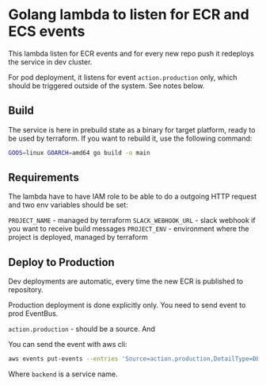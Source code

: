 # Golang lambda to listen for ECR and ECS events

This lambda listen for ECR events and for every new repo push it redeploys the service in dev cluster.

For pod deployment, it listens for event `action.production` only, which should be triggered outside of the system. See notes below.

## Build

The service is here in prebuild state as a binary for target platform, ready to be used by terraform. If you want to rebuild it, use the following command:

```bash
GOOS=linux GOARCH=amd64 go build -o main 
```


## Requirements

The lambda have to have IAM role to be able to do a outgoing HTTP request and two env variables should be set:

`PROJECT_NAME` - managed by terraform
`SLACK_WEBHOOK_URL` - slack webhook if you want to receive build messages
`PROJECT_ENV` - environment where the project is deployed, managed by terraform


## Deploy to Production

Dev deployments are automatic, every time the new ECR is published to repository. 

Production deployment is done explicitly only. You need to send event to prod EventBus.

`action.production` - should be a source.
And

You can send the event with aws cli:

```bash
aws events put-events --entries 'Source=action.production,DetailType=DEPLOY,Detail="{\"service\":\"backend\"}",EventBusName=default'
```

Where `backend` is a service name.

